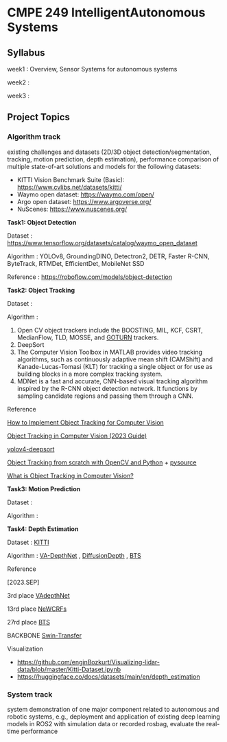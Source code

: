# CMPE 249 IntelligentAutonomous Systems


## Syllabus

week1 : Overview, Sensor Systems for autonomous systems

week2 : 

week3 :


## Project Topics

### Algorithm track
existing challenges and datasets (2D/3D object detection/segmentation, tracking, motion prediction, depth estimation), performance comparison of multiple state-of-art solutions and models for the following datasets:

  * KITTI Vision Benchmark Suite (Basic): https://www.cvlibs.net/datasets/kitti/
  * Waymo open dataset: https://waymo.com/open/
  * Argo open dataset: https://www.argoverse.org/
  * NuScenes: https://www.nuscenes.org/

**Task1: Object Detection**

 Dataset : https://www.tensorflow.org/datasets/catalog/waymo_open_dataset

 Algorithm : YOLOv8, GroundingDINO, Detectron2, DETR, Faster R-CNN, ByteTrack, RTMDet, EfficientDet,  MobileNet SSD

 Reference : https://roboflow.com/models/object-detection

**Task2: Object Tracking**

Dataset :

Algorithm : 

1. Open CV object trackers include the BOOSTING, MIL, KCF, CSRT, MedianFlow, TLD, MOSSE, and [GOTURN](http://davheld.github.io/GOTURN/GOTURN.pdf) trackers.
2. DeepSort
3. The Computer Vision Toolbox in MATLAB provides video tracking algorithms, such as continuously adaptive mean shift (CAMShift) and Kanade-Lucas-Tomasi (KLT) for tracking a single object or for use as building blocks in a more complex tracking system.
4. MDNet is a fast and accurate, CNN-based visual tracking algorithm inspired by the R-CNN object detection network. It functions by sampling candidate regions and passing them through a CNN.

Reference

[How to Implement Object Tracking for Computer Vision](https://blog.roboflow.com/object-tracking-how-to/)

[Object Tracking in Computer Vision (2023 Guide)](https://viso.ai/deep-learning/object-tracking/)

[yolov4-deepsort](https://github.com/theAIGuysCode/yolov4-deepsort?ref=blog.roboflow.com)

[Object Tracking from scratch with OpenCV and Python](https://youtu.be/GgGro5IV-cs?si=LTXbf9YPknU_r8Y3) + [pysource](https://pysource.com/2021/10/05/object-tracking-from-scratch-opencv-and-python/)

[What is Object Tracking in Computer Vision?](https://blog.roboflow.com/what-is-object-tracking-computer-vision/)


**Task3: Motion Prediction**

Dataset :

Algorithm : 

**Task4: Depth Estimation**

Dataset : [KITTI](https://www.cvlibs.net/datasets/kitti/eval_depth.php?benchmark=depth_prediction) 

Algorithm : [VA-DepthNet](https://github.com/cnexah/VA-DepthNet/tree/main) , [DiffusionDepth](https://github.com/duanyiqun/DiffusionDepth) , [BTS](https://github.com/cogaplex-bts/bts)

Reference 

[2023.SEP] 

3rd place [VAdepthNet](https://github.com/cnexah/VA-DepthNet) 

13rd place [NeWCRFs](https://github.com/aliyun/NeWCRFs/tree/master)

27rd place [BTS](https://github.com/cleinc/bts)

BACKBONE [Swin-Transfer](https://github.com/microsoft/Swin-Transformer)

Visualization 

- https://github.com/enginBozkurt/Visualizing-lidar-data/blob/master/Kitti-Dataset.ipynb
- https://huggingface.co/docs/datasets/main/en/depth_estimation


### System track 

system demonstration of one major component related to autonomous and robotic systems, e.g., deployment and application of existing deep learning models in ROS2 with simulation data or recorded rosbag, evaluate the real-time performance











